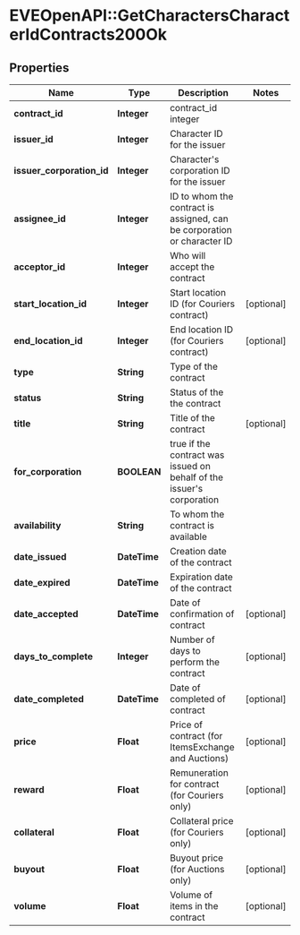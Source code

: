 # EVEOpenAPI::GetCharactersCharacterIdContracts200Ok

## Properties
Name | Type | Description | Notes
------------ | ------------- | ------------- | -------------
**contract_id** | **Integer** | contract_id integer | 
**issuer_id** | **Integer** | Character ID for the issuer | 
**issuer_corporation_id** | **Integer** | Character&#39;s corporation ID for the issuer | 
**assignee_id** | **Integer** | ID to whom the contract is assigned, can be corporation or character ID | 
**acceptor_id** | **Integer** | Who will accept the contract | 
**start_location_id** | **Integer** | Start location ID (for Couriers contract) | [optional] 
**end_location_id** | **Integer** | End location ID (for Couriers contract) | [optional] 
**type** | **String** | Type of the contract | 
**status** | **String** | Status of the the contract | 
**title** | **String** | Title of the contract | [optional] 
**for_corporation** | **BOOLEAN** | true if the contract was issued on behalf of the issuer&#39;s corporation | 
**availability** | **String** | To whom the contract is available | 
**date_issued** | **DateTime** | Сreation date of the contract | 
**date_expired** | **DateTime** | Expiration date of the contract | 
**date_accepted** | **DateTime** | Date of confirmation of contract | [optional] 
**days_to_complete** | **Integer** | Number of days to perform the contract | [optional] 
**date_completed** | **DateTime** | Date of completed of contract | [optional] 
**price** | **Float** | Price of contract (for ItemsExchange and Auctions) | [optional] 
**reward** | **Float** | Remuneration for contract (for Couriers only) | [optional] 
**collateral** | **Float** | Collateral price (for Couriers only) | [optional] 
**buyout** | **Float** | Buyout price (for Auctions only) | [optional] 
**volume** | **Float** | Volume of items in the contract | [optional] 


